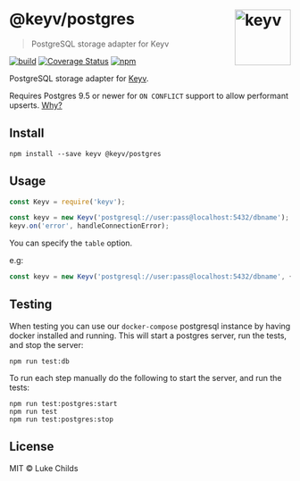 # @keyv/postgres [<img width="100" align="right" src="https://rawgit.com/lukechilds/keyv/master/media/logo.svg" alt="keyv">](https://github.com/lukechilds/keyv)

> PostgreSQL storage adapter for Keyv

[![build](https://github.com/lukechilds/keyv-postgres/actions/workflows/build.yaml/badge.svg)](https://github.com/lukechilds/keyv-postgres/actions/workflows/build.yaml)
[![Coverage Status](https://coveralls.io/repos/github/lukechilds/keyv-postgres/badge.svg?branch=master)](https://coveralls.io/github/lukechilds/keyv-postgres?branch=master)
[![npm](https://img.shields.io/npm/v/@keyv/postgres.svg)](https://www.npmjs.com/package/@keyv/postgres)

PostgreSQL storage adapter for [Keyv](https://github.com/lukechilds/keyv).

Requires Postgres 9.5 or newer for `ON CONFLICT` support to allow performant upserts. [Why?](https://stackoverflow.com/questions/17267417/how-to-upsert-merge-insert-on-duplicate-update-in-postgresql/17267423#17267423)

## Install

```shell
npm install --save keyv @keyv/postgres
```

## Usage

```js
const Keyv = require('keyv');

const keyv = new Keyv('postgresql://user:pass@localhost:5432/dbname');
keyv.on('error', handleConnectionError);
```

You can specify the `table` option.

e.g:

```js
const keyv = new Keyv('postgresql://user:pass@localhost:5432/dbname', { table: 'cache' });
```

## Testing

When testing you can use our `docker-compose` postgresql instance by having docker installed and running. This will start a postgres server, run the tests, and stop the server:

```shell
npm run test:db
```

To run each step manually do the following to start the server, and run the tests:

```shell
npm run test:postgres:start
npm run test
npm run test:postgres:stop
```

## License

MIT © Luke Childs
